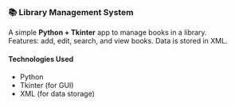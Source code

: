 ### 📚 Library Management System  

A simple **Python + Tkinter** app to manage books in a library.  
Features: add, edit, search, and view books.
Data is stored in XML.  
####  Technologies Used  
- Python  
- Tkinter (for GUI)  
- XML (for data storage)  
